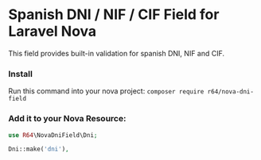 # Spanish DNI / NIF / CIF Field for Laravel Nova

This field provides built-in validation for spanish DNI, NIF and CIF.

### Install

Run this command into your nova project:
`composer require r64/nova-dni-field`

### Add it to your Nova Resource:

```php
use R64\NovaDniField\Dni;

Dni::make('dni'),
```
